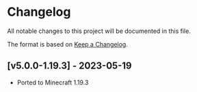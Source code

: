 # Changelog
All notable changes to this project will be documented in this file.

The format is based on [Keep a Changelog].

## [v5.0.0-1.19.3] - 2023-05-19
- Ported to Minecraft 1.19.3

[Keep a Changelog]: https://keepachangelog.com/en/1.0.0/
